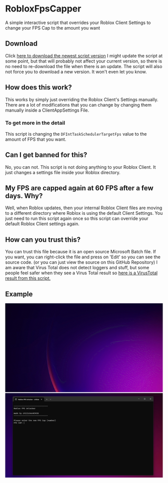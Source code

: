 # RobloxFpsCapper
A simple interactive script that overrides your Roblox Client Settings to change your FPS Cap to the amount you want 

## Download
Click [here to download the newest script version](https://github.com/chiiicken5538/RobloxFpsCapper/releases/download/RELEASE/Roblox.FPS.Capper.bat) 
I might update the script at some point, but that will probably not affect your current version, so there is no need to re-download the file when there is an update. 
The script will also not force you to download a new version. It won't even let you know. 

## How does this work? 
This works by simply just overriding the Roblox Client's Settings manually. There are a lot of modifications that you can change by changing them manually inside a ClientAppSettings File.

### To get more in the detail
This script is changing the `DFIntTaskSchedulerTargetFps` value to the amount of FPS that you want. 

## Can I get banned for this? 
No, you can not. This script is not doing anything to your Roblox Client. It just changes a settings file inside your Roblox directory. 

## My FPS are capped again at 60 FPS after a few days. Why? 
Well, when Roblox updates, then your internal Roblox Client files are moving to a different directory where Roblox is using the default Client Settings. 
You just need to run this script again once so this script can override your default Roblox Client settings again. 

## How can you trust this? 
You can trust this file because it is an open source Microsoft Batch file. If you want, you can right-click the file and press on 'Edit' so you can see the source code. (or you can just view the source on this GitHub Repository)
I am aware that Virus Total does not detect loggers and stuff, but some people feel safer when they see a Virus Total result so  [here is a VirusTotal result from this script.](https://www.virustotal.com/gui/file/a782e4ef65a1f2f3e3d80e97100d3a7bc35d5269ee677ead07a080621d37765b?nocache=1)


## Example
![ukn](https://raw.githubusercontent.com/chiiicken5538/RobloxFpsCapper/main/images/2023-06-06_20-56.gif)
![ukn](https://raw.githubusercontent.com/chiiicken5538/RobloxFpsCapper/main/images/Screenshot%202023-06-06%20205022.png)
